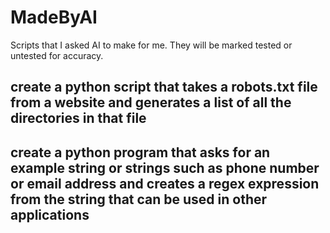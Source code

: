 # MadeByAI

Scripts that I asked AI to make for me. They will be marked tested or untested for accuracy. 

## create a python script that takes a robots.txt file from a website and generates a list of all the directories in that file

## create a python program that asks for an example string or strings such as phone number or email address and creates a regex expression from the string that can be used in other applications

